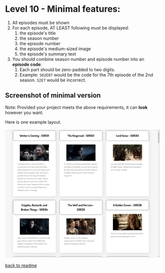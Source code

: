 # Level 10 - Minimal features:

1. All episodes must be shown
1. For each episode, AT LEAST following must be displayed:
   1. the episode's title
   1. the season number
   1. the episode number
   1. the episode's medium-sized image
   1. the episode's summary text
1. You should combine season number and episode number into an **episode code**:
   1. Each part should be zero-padded to two digits.
   1. Example: `S02E07` would be the code for the 7th episode of the 2nd season. `S2E7` would be incorrect.

## Screenshot of minimal version

Note: Provided your project meets the above requirements, it can **look** however you want.

Here is one example layout.

![Example Screenshot](./example-screenshots/example-level-1.png)

[back to readme](./readme.md)
